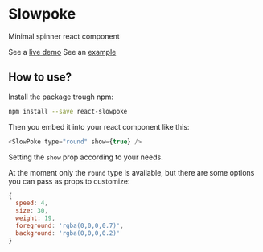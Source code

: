 # Slowpoke

Minimal spinner react component

See a [live demo](https://rawgit.com/boudra/slowpoke/master/example)
See an [example](https://github.com/boudra/slowpoke/tree/master/example)

## How to use?

Install the package trough npm:


```sh
npm install --save react-slowpoke
```

Then you embed it into your react component like this:

```js
<SlowPoke type="round" show={true} />
```

Setting the `show` prop according to your needs.

At the moment only the `round` type is available, but there are some options you can pass as props to customize:

```js
{
  speed: 4,
  size: 30,
  weight: 19,
  foreground: 'rgba(0,0,0,0.7)',
  background: 'rgba(0,0,0,0.2)'
}
```
